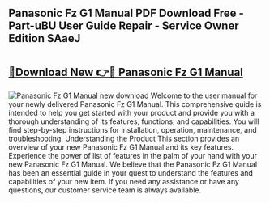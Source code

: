 ## Panasonic Fz G1 Manual PDF Download Free - Part-uBU User Guide Repair - Service Owner Edition SAaeJ

# <h2><a href="http://cf21363.oget.top/?id=Panasonic+Fz+G1+Manual">🔗Download New 👉🔴 Panasonic Fz G1 Manual</a></h2>

[![Panasonic Fz G1 Manual new download](https://i.imgur.com/5g1atiW.png)](http://cf21363.oget.top/?id=Panasonic+Fz+G1+Manual)
Welcome to the user manual for your newly delivered Panasonic Fz G1 Manual. This comprehensive guide is intended to help you get started with your product and provide you with a thorough understanding of its features, functions, and capabilities. You will find step-by-step instructions for installation, operation, maintenance, and troubleshooting. Understanding the Product This section provides an overview of your new Panasonic Fz G1 Manual and its key features. Experience the power of list of features in the palm of your hand with your new Panasonic Fz G1 Manual. We believe that the Panasonic Fz G1 Manual has been an essential guide in your quest to understand the features and capabilities of your new item. If you need any assistance or have any questions, our customer service team is always available.
